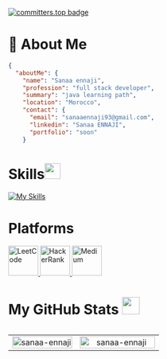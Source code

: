  [![committers.top badge](https://user-badge.committers.top/morocco_public/sanaa-ennaji.svg)](https://user-badge.committers.top/morocco_public/sanaa-ennaji)

<h1> 💫 About Me  </h1>


```json
{
  "aboutMe": {
    "name": "Sanaa ennaji",
    "profession": "full stack developer",
    "summary": "java learning path",
    "location": "Morocco",
    "contact": {
      "email": "sanaaennaji93@gmail.com",
      "linkedin": "Sanaa ENNAJI",
      "portfolio": "soon"
    }
````


<h1>Skills<a href="#-my-skill-sets--"><img src = "https://raw.githubusercontent.com/HighAmbition211/HighAmbition211/auxiliary/others/skill.gif" width = 32px></a> </h1>

[![My Skills](https://skillicons.dev/icons?i=git,c,html,css,javascript,tailwind,mysql,php,laravel,postgres,postman,docker,vue,react,java,spring,mongodb,angular,jenkins,gitlab&theme=light)](https://skillicons.dev)

<h1> Platforms <a href="#-my-skill-sets--"></a> </h1>

<div align="start">
  <a href="https://leetcode.com/u/fyn6KezJ8E/">
    <img src="https://upload.wikimedia.org/wikipedia/commons/1/19/LeetCode_logo_black.png" alt="LeetCode" width="60">
  </a>
  <a href="https://www.hackerrank.com/profile/sanaaennaji93">
    <img src="https://upload.wikimedia.org/wikipedia/commons/6/65/HackerRank_logo.png" alt="HackerRank" width="60">
  </a>
   <a href="https://medium.com/@sanaaenn">
    <img src="https://upload.wikimedia.org/wikipedia/commons/e/ec/Medium_logo_Monogram.svg" alt="Medium" width="60">
  </a>
</div>

<div style="display: flex; align-items: center">
  <h1> 
    My GitHub Stats 
    <a href="#-my-github-stats--">
      <img src = "https://raw.githubusercontent.com/HighAmbition211/HighAmbition211/auxiliary/others/charts.gif" width = 35px height = 35px>
    </a>
  </h1>
</div>
<table align="center">
  <tr>
    <td align="center" width="45%">
        <a href="#-my-github-stats--"><img width="100%" src="https://gh-readme-profile.vercel.app/api?username=sanaa-ennaji&theme=neon-dark&border_width=0&border_radius=15.2&hide_border=true" alt="sanaa-ennaji" /></a>
    </td>
    <td align="center" width="55%">
        <a href="#-my-github-stats--"><img width="100%" src="https://github-profile-summary-cards.vercel.app/api/cards/profile-details?username=sanaa-ennaji&theme=2077" alt="sanaa-ennaji" /></a>
    </td>
  </tr>


</table>
